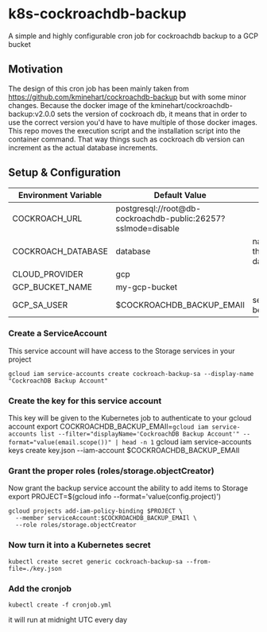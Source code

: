 # k8s-cockroachdb-backup

A simple and highly configurable cron job for cockroachdb backup to a GCP bucket

## Motivation

The design of this cron job has been mainly taken from <https://github.com/kminehart/cockroachdb-backup> but with some minor changes. Because the docker image
of the kminehart/cockroachdb-backup:v2.0.0 sets the version of cockroach db, it means that in order to use the correct version you'd have to have multiple of those docker images. This repo moves the execution script and the installation script into the container command. That way things such as cockroach db version can increment as the actual database increments.

## Setup & Configuration

| Environment Variable | Default Value                                                 | Notes                |
| -------------------- | ------------------------------------------------------------- | -------------------- |
| COCKROACH_URL        | postgresql://root@db-cockroachdb-public:26257?sslmode=disable |                      |
| COCKROACH_DATABASE   | database                                                      | name of the database |
| CLOUD_PROVIDER       | gcp                                                           |                      |
| GCP_BUCKET_NAME      | my-gcp-bucket                                                 |                      |
| GCP_SA_USER          | $COCKROACHDB_BACKUP_EMAIl                                     | see below            |

### Create a ServiceAccount

This service account will have access to the Storage services in your project

    gcloud iam service-accounts create cockroach-backup-sa --display-name "CockroachDB Backup Account"

### Create the key for this service account

This key will be given to the Kubernetes job to authenticate to your gcloud account
    export COCKROACHDB_BACKUP_EMAIl=`gcloud iam service-accounts list --filter="displayName='CockroachDB Backup Account'" --format="value(email.scope())" | head -n 1`
    gcloud iam service-accounts keys create key.json --iam-account $COCKROACHDB_BACKUP_EMAIl

### Grant the proper roles (roles/storage.objectCreator)

Now grant the backup service account the ability to add items to Storage
    export PROJECT=$(gcloud info --format='value(config.project)')

    gcloud projects add-iam-policy-binding $PROJECT \
      --member serviceAccount:$COCKROACHDB_BACKUP_EMAIl \
      --role roles/storage.objectCreator

### Now turn it into a Kubernetes secret

    kubectl create secret generic cockroach-backup-sa --from-file=./key.json

### Add the cronjob

    kubectl create -f cronjob.yml

it will run at midnight UTC every day

